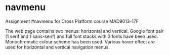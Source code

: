 # navmenu
Assignment #navmenu for Cross Platform course MAD9013-17F

The web page contains two menus: horizontal and vertical.
Google font pair (1 serif and 1 sans-serif) and full font stacks with 3 fonts have been used.
Monochromatic colour scheme has been used. 
Various hover effect are used for horizontal and vertical navigation menus. 
